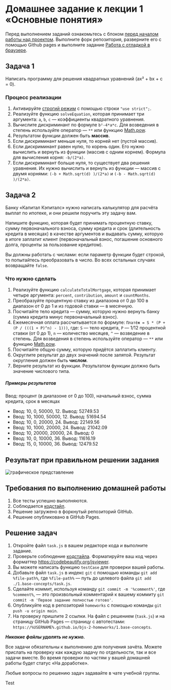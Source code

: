 # Домашнее задание к лекции 1 «Основные понятия»

Перед выполнением заданий ознакомьтесь с блоком [перед началом работы над проектом](../README.md#перед-началом-работы-над-проектом). Выполните форк репозитория, разверните его с помощью Github pages и выполните задание [Работа с отладкой в браузере](../0.debugger/README.md).
## Задача 1

Написать программу для решения квадратных уравнений (ax² + bx + c = 0).

### Процесс реализации
1. Активируйте [строгий режим](https://learn.javascript.ru/strict-mode) c помощью строки `"use strict";`.
2. Реализуйте функцию `solveEquation`, которая принимает три аргумента: `a`, `b`, `c` — коэффициенты квадратного уравнения.
3. Вычислите дискриминант по формуле `b²-4*a*c`. Для возведения в степень используйте оператор — `**` или функцию [Math.pow](https://developer.mozilla.org/ru/docs/Web/JavaScript/Reference/Global_Objects/Math/pow).
4. Результатом функции должен быть **массив**.
5. Если дискриминант меньше нуля, то корней нет (пустой массив).
6. Если дискриминант равен нулю, то корень один. Его нужно вычислить и вернуть из функции (массив с одним корнем). Формула для вычисления корня: `-b/(2*a)`.
7. Если дискриминант больше нуля, то существует два решения уравнения. Их нужно вычислить и вернуть из функции — массив с двумя корнями: `(-b + Math.sqrt(d) )/(2*a)` и `(-b - Math.sqrt(d) )/(2*a)`.

## Задача 2

Банку «Капитал Кэпиталс» нужно написать калькулятор для расчёта выплат по ипотеке, и они решили поручить эту задачу вам. 

Напишите функцию, которая будет принимать процентную ставку, сумму первоначального взноса, сумму кредита и срок (длительность кредита в месяцах) в качестве аргументов и выдавать сумму, которую в итоге заплатит клиент (первоначальный взнос, погашение основного долга, проценты за пользование кредитом). 

Вы должны работать с числами: если параметр функции будет строкой, то попытайтесь преобразовать в число. Во всех остальных случаях возвращайте `false`.

### Что нужно сделать
1. Реализуйте функцию `calculateTotalMortgage`, которая принимает четыре аргумента: `percent`, `contribution`, `amount` и `countMonths`.
2. Преобразуйте процентную ставку из диапазона от 0 до 100 в диапазон от 0 до 1 и из годовой ставки — в месячную.
3. Посчитайте тело кредита — сумму, которую нужно вернуть банку (сумма кредита минус первоначальный взнос).
4. Ежемесячная оплата рассчитывается по формуле: `Платёж = S * (P + (P / (((1 + P)^n) - 1)))`, где:
`S` — тело кредита, `P` — 1/12 процентной ставки (от 0 до 1), `n` — количество месяцев, `^` — возведение в степень. Для возведения в степень используйте оператор — `**` или функцию [Math.pow](https://developer.mozilla.org/ru/docs/Web/JavaScript/Reference/Global_Objects/Math/pow).
5. Посчитайте общую сумму, которую придётся заплатить клиенту.
6. Округлите результат до двух значений после запятой. Результат округления должен быть **числом**.
7. Верните результат из функции. Результатом функции должно быть значение числового типа.

##### Примеры результатов

Ввод: процент (в диапазоне от 0 до 100), начальный взнос, сумма кредита, срок в месяцах

* Ввод: 10, 0, 50000, 12. Вывод: 52749.53
* Ввод: 10, 1000, 50000, 12. Вывод: 51694.54
* Ввод: 10, 0, 20000, 24. Вывод: 22149.56
* Ввод: 10, 1000, 20000, 24. Вывод: 21042.09
* Ввод: 10, 20000, 20000, 24. Вывод: 0
* Ввод: 10, 0, 10000, 36. Вывод: 11616.19
* Ввод: 15, 0, 10000, 36. Вывод: 12479.52

## Результат при правильном решении задания
![графическое представление](../Jasmine/results/sucessed_tasks_1.png)

## Требования по выполнению домашней работы

1. Все тесты успешно выполняются.
2. Соблюдается [кодстайл](https://github.com/netology-code/codestyle/tree/master/js#%D0%BF%D1%80%D0%B0%D0%B2%D0%B8%D0%BB%D0%B0-%D0%BE%D1%84%D0%BE%D1%80%D0%BC%D0%BB%D0%B5%D0%BD%D0%B8%D1%8F-javascript-%D0%BA%D0%BE%D0%B4%D0%B0).
3. Решение загружено в форкнутый репозиторий GitHub.
4. Решение опубликовано в GitHub Pages.

## Решение задач
1. Откройте файл `task.js` в вашем редакторе кода и выполните задание. <br>
2. Проверьте соблюдение [кодстайла](https://github.com/netology-code/codestyle/tree/master/js#%D0%BF%D1%80%D0%B0%D0%B2%D0%B8%D0%BB%D0%B0-%D0%BE%D1%84%D0%BE%D1%80%D0%BC%D0%BB%D0%B5%D0%BD%D0%B8%D1%8F-javascript-%D0%BA%D0%BE%D0%B4%D0%B0). Форматируйте ваш код через форматтер https://codebeautify.org/jsviewer.
3. Вы можете написать функцию `testCase` для проверки вашей работы. <br>
4. Добавьте файл `task.js` в индекс `git` с помощью команды `git add %file-path%`, где `%file-path%` — путь до целевого файла `git add ./1.base-concepts/task.js`. <br>
5. Сделайте коммит, используя команду `git commit -m '%comment%'`, где `%comment%`, — это произвольный комментарий к вашему коммиту `git commit -m 'Первое задание полностью готово'`. <br>
6. Опубликуйте код в репозиторий `homeworks` с помощью команды `git push -u origin main`.<br>
7. На проверку пришлите 2 ссылки. На файл с решением (`task.js`) и на страницу GitHub Pages — страницу с автотестами: `https://%USERNAME%.github.io/bjs-2-homeworks/1.base-concepts`.


**_Никакие файлы удалять не нужно._**

Все задачи обязательны к выполнению для получения зачёта. Можете прислать на проверку как каждую задачу по отдельности, так и все задачи вместе. Во время проверки по частям у вашей домашней работы будет статус «На доработке».

Любые вопросы по решению задач задавайте в чате учебной группы.

Test